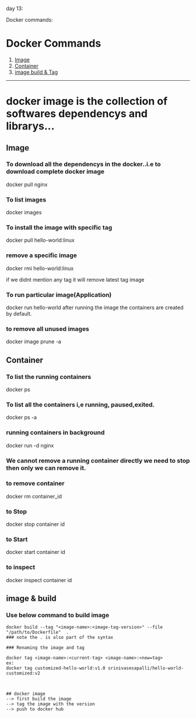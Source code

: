 


day 13:


Docker commands:



# Docker Commands  
1. [ Image ](#image)
2. [ Container ](#container)
3. [image build & Tag ](#build)


---  

# docker image is the collection of softwares dependencys and librarys...

<a name="image"></a>
## Image  

###  To download all the dependencys in the docker..i.e to download complete docker image

docker pull nginx


###  To list images 
docker images 

 ### To install the image with specific tag
docker pull hello-world:linux


###  remove a specific image 
docker rmi hello-world:linux

if we didnt mention any tag it will remove latest tag image

###  To run particular image(Application)
docker run hello-world
after running the image the containers are created by default.

### to remove all unused images
docker image prune -a



<a name="container"></a>
## Container

### To list the running containers
 docker ps
 
### To list all the  containers i,e running, paused,exited.
docker ps -a

### running containers in background 
docker run -d nginx

### We cannot remove a running container directly we need to stop then only we can remove it.

### to remove container 
docker rm container_id

### to Stop
docker stop container id

### to Start
docker start container id

### to inspect 
docker inspect container id


<a name="build"></a>
## image & build

### Use below command to build image  
```
docker build --tag "<image-name>:<image-tag-version>" --file "/path/to/Dockerfile"  .
### note the . is also part of the syntax

### Renaming the image and tag

docker tag <image-name>:<current-tag> <image-name>:<new=tag>
ex:
docker tag customized-hello-world:v1.0 srinivasesapalli/hello-world-customized:v2



## docker image
--> first build the image
--> tag the image with the version
--> push to docker hub







